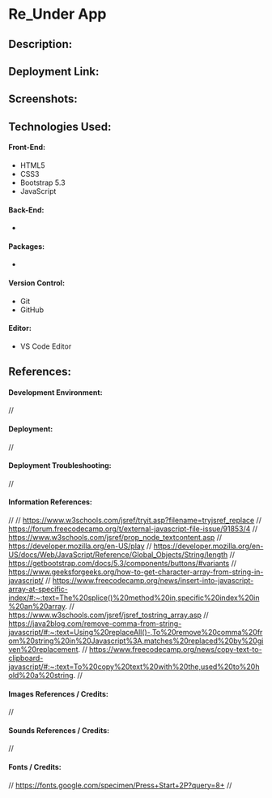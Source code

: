 # Re_Under App
## Description:
<!-- (STACK) | DESCRIPTION_OF_PROJECT. -->

## Deployment Link:
<!-- URL_GOES_HERE -->

## Screenshots:
<!-- ![Screenshot](LOCATION_OF_FILE) -->

## Technologies Used:
#### Front-End:
- HTML5
- CSS3
- Bootstrap 5.3
- JavaScript
#### Back-End:
- 
#### Packages:
- 
#### Version Control:
- Git
- GitHub
#### Editor:
- VS Code Editor

## References:
#### Development Environment:
//

#### Deployment:
// 

#### Deployment Troubleshooting:
// 

#### Information References:
// // https://www.w3schools.com/jsref/tryit.asp?filename=tryjsref_replace
// https://forum.freecodecamp.org/t/external-javascript-file-issue/91853/4
// https://www.w3schools.com/jsref/prop_node_textcontent.asp
// https://developer.mozilla.org/en-US/play
// https://developer.mozilla.org/en-US/docs/Web/JavaScript/Reference/Global_Objects/String/length
// https://getbootstrap.com/docs/5.3/components/buttons/#variants
// https://www.geeksforgeeks.org/how-to-get-character-array-from-string-in-javascript/
// https://www.freecodecamp.org/news/insert-into-javascript-array-at-specific-index/#:~:text=The%20splice()%20method%20in,specific%20index%20in%20an%20array.
// https://www.w3schools.com/jsref/jsref_tostring_array.asp
// https://java2blog.com/remove-comma-from-string-javascript/#:~:text=Using%20replaceAll()-,To%20remove%20comma%20from%20string%20in%20Javascript%3A,matches%20replaced%20by%20given%20replacement.
// https://www.freecodecamp.org/news/copy-text-to-clipboard-javascript/#:~:text=To%20copy%20text%20with%20the,used%20to%20hold%20a%20string.
// 

#### Images References / Credits:
//

#### Sounds References / Credits:
//

#### Fonts / Credits:
// https://fonts.google.com/specimen/Press+Start+2P?query=8+
// 